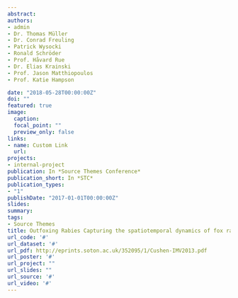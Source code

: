 ```yaml
---
abstract: 
authors:
- admin
- Dr. Thomas Müller
- Dr. Conrad Freuling
- Patrick Wysocki
- Ronald Schröder
- Prof. Håvard Rue
- Dr. Elias Krainski
- Prof. Jason Matthiopoulos
- Prof. Katie Hampson

date: "2018-05-28T00:00:00Z"
doi: ""
featured: true
image:
  caption: 
  focal_point: ""
  preview_only: false
links:
- name: Custom Link
  url: 
projects:
- internal-project
publication: In *Source Themes Conference*
publication_short: In *STC*
publication_types:
- "1"
publishDate: "2017-01-01T00:00:00Z"
slides: 
summary: 
tags:
- Source Themes
title: Outfoxing Rabies Capturing the spatiotemporal dynamics of fox rabies in Eastern Germany.
url_code: '#'
url_dataset: '#'
url_pdf: http://eprints.soton.ac.uk/352095/1/Cushen-IMV2013.pdf
url_poster: '#'
url_project: ""
url_slides: ""
url_source: '#'
url_video: '#'
---
```

